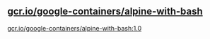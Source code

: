 
[gcr.io/google-containers/alpine-with-bash](https://hub.docker.com/r/anjia0532/google-containers.alpine-with-bash/tags/)
-----


[gcr.io/google-containers/alpine-with-bash:1.0](https://hub.docker.com/r/anjia0532/google-containers.alpine-with-bash/tags/)


